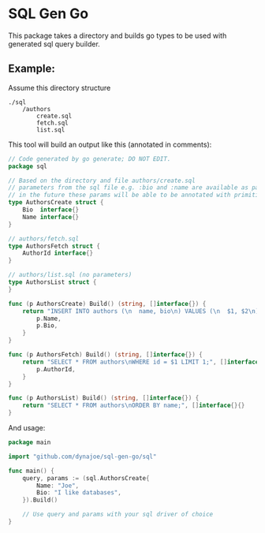 # SQL Gen Go

This package takes a directory and builds go types to be used with generated sql query builder.

## Example:

Assume this directory structure

```
./sql 
    /authors
        create.sql
        fetch.sql
        list.sql
```

This tool will build an output like this (annotated in comments):


```go
// Code generated by go generate; DO NOT EDIT.
package sql

// Based on the directory and file authors/create.sql
// parameters from the sql file e.g. :bio and :name are available as part of the struct.
// in the future these params will be able to be annotated with primitives or sql.* types.
type AuthorsCreate struct {
	Bio  interface{}
	Name interface{}
}

// authors/fetch.sql
type AuthorsFetch struct {
	AuthorId interface{}
}

// authors/list.sql (no parameters)
type AuthorsList struct {
}

func (p AuthorsCreate) Build() (string, []interface{}) {
	return "INSERT INTO authors (\n  name, bio\n) VALUES (\n  $1, $2\n)\nRETURNING *;", []interface{}{
		p.Name,
		p.Bio,
	}
}

func (p AuthorsFetch) Build() (string, []interface{}) {
	return "SELECT * FROM authors\nWHERE id = $1 LIMIT 1;", []interface{}{
		p.AuthorId,
	}
}

func (p AuthorsList) Build() (string, []interface{}) {
	return "SELECT * FROM authors\nORDER BY name;", []interface{}{}
}
```

And usage:

```go
package main

import "github.com/dynajoe/sql-gen-go/sql"

func main() {
    query, params := (sql.AuthorsCreate{
        Name: "Joe",
        Bio: "I like databases",
    }).Build()

    // Use query and params with your sql driver of choice
}
```